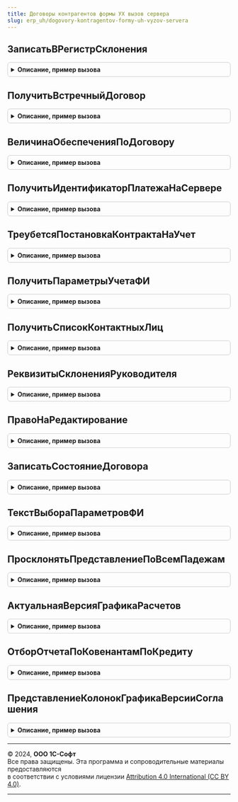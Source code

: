 ```yaml
---
title: Договоры контрагентов формы УХ вызов сервера
slug: erp_uh/dogovory-kontragentov-formy-uh-vyzov-servera
---
```



## ЗаписатьВРегистрСклонения
<details style="margin: 1em 0; padding: 0.5em; border: 1px solid #ccc; border-radius: 6px;">

<summary style="font-weight: bold; cursor: pointer;">Описание, пример вызова</summary>

```bsl

Процедура ЗаписатьВРегистрСклонения(ОбъектСоСклоняемымиРеквизитами, Представление, СтруктураСклонения) Экспорт
```

Пример вызова
```bsl
ДоговорыКонтрагентовФормыУХВызовСервера.ЗаписатьВРегистрСклонения(ОбъектСоСклоняемымиРеквизитами, Представление, СтруктураСклонения) 
```
</details>

## ПолучитьВстречныйДоговор
<details style="margin: 1em 0; padding: 0.5em; border: 1px solid #ccc; border-radius: 6px;">

<summary style="font-weight: bold; cursor: pointer;">Описание, пример вызова</summary>

```bsl

Функция ПолучитьВстречныйДоговор(ДоговорИсточник) Экспорт
```

Пример вызова
```bsl
Результат = ДоговорыКонтрагентовФормыУХВызовСервера.ПолучитьВстречныйДоговор(ДоговорИсточник) 
```
</details>

## ВеличинаОбеспеченияПоДоговору
<details style="margin: 1em 0; padding: 0.5em; border: 1px solid #ccc; border-radius: 6px;">

<summary style="font-weight: bold; cursor: pointer;">Описание, пример вызова</summary>

```bsl

Функция ВеличинаОбеспеченияПоДоговору(Знач ДоговорСсылка) Экспорт
```

Пример вызова
```bsl
Результат = ДоговорыКонтрагентовФормыУХВызовСервера.ВеличинаОбеспеченияПоДоговору(ДоговорСсылка) 
```
</details>

## ПолучитьИдентификаторПлатежаНаСервере
<details style="margin: 1em 0; padding: 0.5em; border: 1px solid #ccc; border-radius: 6px;">

<summary style="font-weight: bold; cursor: pointer;">Описание, пример вызова</summary>

```bsl

Функция ПолучитьИдентификаторПлатежаНаСервере(ПараметрыДоговора) Экспорт
```

Пример вызова
```bsl
Результат = ДоговорыКонтрагентовФормыУХВызовСервера.ПолучитьИдентификаторПлатежаНаСервере(ПараметрыДоговора) 
```
</details>

## ТреубетсяПостановкаКонтрактаНаУчет
<details style="margin: 1em 0; padding: 0.5em; border: 1px solid #ccc; border-radius: 6px;">

<summary style="font-weight: bold; cursor: pointer;">Описание, пример вызова</summary>

```bsl

Функция ТреубетсяПостановкаКонтрактаНаУчет(ВидДоговораУХ, СуммаДоговора, ВалютаВзаиморасчетов, ДатаДоговора) Экспорт
```

Пример вызова
```bsl
Результат = ДоговорыКонтрагентовФормыУХВызовСервера.ТреубетсяПостановкаКонтрактаНаУчет(ВидДоговораУХ, СуммаДоговора, ВалютаВзаиморасчетов, ДатаДоговора) 
```
</details>

## ПолучитьПараметрыУчетаФИ
<details style="margin: 1em 0; padding: 0.5em; border: 1px solid #ccc; border-radius: 6px;">

<summary style="font-weight: bold; cursor: pointer;">Описание, пример вызова</summary>

```bsl

Функция ПолучитьПараметрыУчетаФИ(ВидДоговораИлиВидФинансовогоИнструмента, Организация, ЭтоВалютныйИнструмент = Ложь) Экспорт
```

Пример вызова
```bsl
Результат = ДоговорыКонтрагентовФормыУХВызовСервера.ПолучитьПараметрыУчетаФИ(ВидДоговораИлиВидФинансовогоИнструмента, Организация, ЭтоВалютныйИнструмент);
```
</details>

## ПолучитьСписокКонтактныхЛиц
<details style="margin: 1em 0; padding: 0.5em; border: 1px solid #ccc; border-radius: 6px;">

<summary style="font-weight: bold; cursor: pointer;">Описание, пример вызова</summary>

```bsl

Функция ПолучитьСписокКонтактныхЛиц(Знач Контрагент) Экспорт
```

Пример вызова
```bsl
Результат = ДоговорыКонтрагентовФормыУХВызовСервера.ПолучитьСписокКонтактныхЛиц(Контрагент) 
```
</details>

## РеквизитыСклоненияРуководителя
<details style="margin: 1em 0; padding: 0.5em; border: 1px solid #ccc; border-radius: 6px;">

<summary style="font-weight: bold; cursor: pointer;">Описание, пример вызова</summary>

```bsl

Функция РеквизитыСклоненияРуководителя(Руководитель) Экспорт
```

Пример вызова
```bsl
Результат = ДоговорыКонтрагентовФормыУХВызовСервера.РеквизитыСклоненияРуководителя(Руководитель) 
```
</details>

## ПравоНаРедактирование
<details style="margin: 1em 0; padding: 0.5em; border: 1px solid #ccc; border-radius: 6px;">

<summary style="font-weight: bold; cursor: pointer;">Описание, пример вызова</summary>

```bsl

Функция ПравоНаРедактирование(ЭтоФИО) Экспорт
```

Пример вызова
```bsl
Результат = ДоговорыКонтрагентовФормыУХВызовСервера.ПравоНаРедактирование(ЭтоФИО) 
```
</details>

## ЗаписатьСостояниеДоговора
<details style="margin: 1em 0; padding: 0.5em; border: 1px solid #ccc; border-radius: 6px;">

<summary style="font-weight: bold; cursor: pointer;">Описание, пример вызова</summary>

```bsl

Процедура ЗаписатьСостояниеДоговора(Договор, Состояние) Экспорт
```

Пример вызова
```bsl
ДоговорыКонтрагентовФормыУХВызовСервера.ЗаписатьСостояниеДоговора(Договор, Состояние) 
```
</details>

## ТекстВыбораПараметровФИ
<details style="margin: 1em 0; padding: 0.5em; border: 1px solid #ccc; border-radius: 6px;">

<summary style="font-weight: bold; cursor: pointer;">Описание, пример вызова</summary>

```bsl

Функция ТекстВыбораПараметровФИ(ФИ, ПараметрыВыбораФИ = Неопределено) Экспорт
```

Пример вызова
```bsl
Результат = ДоговорыКонтрагентовФормыУХВызовСервера.ТекстВыбораПараметровФИ(ФИ, ПараметрыВыбораФИ);
```
</details>

## ПросклонятьПредставлениеПоВсемПадежам
<details style="margin: 1em 0; padding: 0.5em; border: 1px solid #ccc; border-radius: 6px;">

<summary style="font-weight: bold; cursor: pointer;">Описание, пример вызова</summary>

```bsl

Функция ПросклонятьПредставлениеПоВсемПадежам(Знач Представление, Знач ПараметрыСклонения) Экспорт
```

Пример вызова
```bsl
Результат = ДоговорыКонтрагентовФормыУХВызовСервера.ПросклонятьПредставлениеПоВсемПадежам(Представление, ПараметрыСклонения) 
```
</details>

## АктуальнаяВерсияГрафикаРасчетов
<details style="margin: 1em 0; padding: 0.5em; border: 1px solid #ccc; border-radius: 6px;">

<summary style="font-weight: bold; cursor: pointer;">Описание, пример вызова</summary>

```bsl

Функция АктуальнаяВерсияГрафикаРасчетов(ОбъектРасчетов) Экспорт
```

Пример вызова
```bsl
Результат = ДоговорыКонтрагентовФормыУХВызовСервера.АктуальнаяВерсияГрафикаРасчетов(ОбъектРасчетов) 
```
</details>

## ОтборОтчетаПоКовенантамПоКредиту
<details style="margin: 1em 0; padding: 0.5em; border: 1px solid #ccc; border-radius: 6px;">

<summary style="font-weight: bold; cursor: pointer;">Описание, пример вызова</summary>

```bsl

// Функция - возвращает отбор отчета по ковенантам по кредиту
//
// Параметры:
//  ДокументСсылка	 - ДокументСсылка.ВерсияСоглашенияКредит
//
// Возвращаемое значение:
//   - Структура
//
Функция ОтборОтчетаПоКовенантамПоКредиту(ДокументСсылка) Экспорт
```

Пример вызова
```bsl
Результат = ДоговорыКонтрагентовФормыУХВызовСервера.ОтборОтчетаПоКовенантамПоКредиту(ДокументСсылка) 
```
</details>

## ПредставлениеКолонокГрафикаВерсииСоглашения
<details style="margin: 1em 0; padding: 0.5em; border: 1px solid #ccc; border-radius: 6px;">

<summary style="font-weight: bold; cursor: pointer;">Описание, пример вызова</summary>

```bsl

Функция ПредставлениеКолонокГрафикаВерсииСоглашения(Ссылка) Экспорт
```

Пример вызова
```bsl
Результат = ДоговорыКонтрагентовФормыУХВызовСервера.ПредставлениеКолонокГрафикаВерсииСоглашения(Ссылка) 
```
</details>

---

© 2024, **ООО 1С-Софт**  
Все права защищены. Эта программа и сопроводительные материалы предоставляются  
в соответствии с условиями лицензии [Attribution 4.0 International (CC BY 4.0)](https://creativecommons.org/licenses/by/4.0/legalcode).

---
